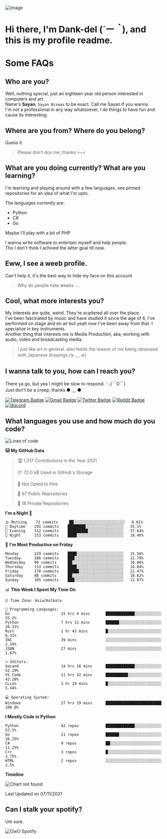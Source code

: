 ![image](https://user-images.githubusercontent.com/63096193/125182844-29f20800-e22f-11eb-8dc9-b0f2d29647bb.png)

# **Hi there, I'm Dank-del (*´ー｀*), and this is my profile readme.**
<!--  [![Profile views](https://gpvc.arturio.dev/dank-del)](https://github.com/dank-del) -->
# Some FAQs

## **Who are you?**

Well, nothing special, just an eighteen year old person interested in computers and art. \
Name's **Sayan**, `Sayan Biswas` to be exact. Call me Sayan if you wanna. \
I'm not a professional in any way whatsoever, I do things to have fun and cause its interesting.

## **Where are you from? Where do you belong?**

Guess it.
> Please don't dox me, thanks >~<

## **What are you doing currently? What are you learning?**

I'm learning and playing around with a few languages, see pinned repositories for an idea of what I'm upto.

The languages currently are:

- Python
- C#
- Go

Maybe I'll play with a bit of PHP

I wanna write software to entertain myself and help people. \
Tho I don't think I achived the latter goal till now.

## **Eww, I see a weeb profile.**

Can't help it, it's the best way to hide my face on this account
> Why do people hate weebs .-.

## **Cool, what more interests you?**

My interests are quite, weird. They're scattered all over the place. \
I've been fascinated by music and have studied it since the age of 6, I've performed on stage and on air but yeah now I've been away from that. I specialize in key instruments. \
Another thing that interests me is Media Production, aka, working with audio, video and broadcasting media.

> I just like art in general. also feeds the reason of me being obsessed with Japanese drawings (⋟ ﹏ ⋞)

## **I wanna talk to you, how can I reach you?**

There ya go, but yea I might be slow to respond. ＼(￣O￣) \
Just don't be a creep, thanks ● ﹏ ●

[![Telegram Badge](https://img.shields.io/badge/-dank_as_fuck-1ca0f1?style=flat-square&logo=telegram&logoColor=white&link=https://t.me/dank_as_fuck)](https://t.me/dank_as_fuck)
[![Gmail Badge](https://img.shields.io/badge/-chizuru@kanojo.tk-c14438?style=flat-square&logo=Gmail&logoColor=white&link=mailto:chizuru@kanojo.tk)](mailto:chizuru@kanojo.tk)
[![Twitter Badge](https://img.shields.io/twitter/follow/TheDankDel?style=social)](https://twitter.com/TheDankDel)
[![Reddit Badge](https://img.shields.io/reddit/user-karma/combined/dank_as_fuck_?style=social)](https://www.reddit.com/user/dank_as_fuck_/)
[![discord](https://discord-md-badge.vercel.app/api/shield/506536929152466945?style=social)](https://discordapp.com/users/506536929152466945)

## **What languages you use and how much do you code?**

<!--START_SECTION:waka-->
![Lines of code](https://img.shields.io/badge/From%20Hello%20World%20I%27ve%20Written-947856%20lines%20of%20code-blue)

**🐱 My GitHub Data** 

> 🏆 1,317 Contributions in the Year 2021
 > 
> 📦 72.0 kB Used in GitHub's Storage 
 > 
> 🚫 Not Opted to Hire
 > 
> 📜 67 Public Repositories 
 > 
> 🔑 18 Private Repositories  
 > 
**I'm a Night 🦉** 

```text
🌞 Morning    73 commits     ██░░░░░░░░░░░░░░░░░░░░░░░   8.81% 
🌆 Daytime    291 commits    ████████░░░░░░░░░░░░░░░░░   35.1% 
🌃 Evening    312 commits    █████████░░░░░░░░░░░░░░░░   37.64% 
🌙 Night      153 commits    ████░░░░░░░░░░░░░░░░░░░░░   18.46%

```
📅 **I'm Most Productive on Friday** 

```text
Monday       129 commits    ████░░░░░░░░░░░░░░░░░░░░░   15.56% 
Tuesday      106 commits    ███░░░░░░░░░░░░░░░░░░░░░░   12.79% 
Wednesday    90 commits     ██░░░░░░░░░░░░░░░░░░░░░░░   10.86% 
Thursday     133 commits    ████░░░░░░░░░░░░░░░░░░░░░   16.04% 
Friday       178 commits    █████░░░░░░░░░░░░░░░░░░░░   21.47% 
Saturday     88 commits     ██░░░░░░░░░░░░░░░░░░░░░░░   10.62% 
Sunday       105 commits    ███░░░░░░░░░░░░░░░░░░░░░░   12.67%

```


📊 **This Week I Spent My Time On** 

```text
⌚︎ Time Zone: Asia/Kolkata

💬 Programming Languages: 
Go                       15 hrs 4 mins       █████████████░░░░░░░░░░░░   55.2% 
Python                   7 hrs 11 mins       ██████░░░░░░░░░░░░░░░░░░░   26.31% 
Rust                     1 hr 43 mins        █░░░░░░░░░░░░░░░░░░░░░░░░   6.31% 
INI                      39 mins             ░░░░░░░░░░░░░░░░░░░░░░░░░   2.39% 
JSON                     27 mins             ░░░░░░░░░░░░░░░░░░░░░░░░░   1.67%

🔥 Editors: 
GoLand                   14 hrs 16 mins      █████████████░░░░░░░░░░░░   52.29% 
VS Code                  11 hrs 32 mins      ██████████░░░░░░░░░░░░░░░   42.28% 
CLion                    1 hr 29 mins        █░░░░░░░░░░░░░░░░░░░░░░░░   5.44%

💻 Operating System: 
Windows                  27 hrs 19 mins      █████████████████████████   100.0%

```

**I Mostly Code in Python** 

```text
Python                   42 repos            █████████████░░░░░░░░░░░░   52.5% 
Go                       21 repos            ██████░░░░░░░░░░░░░░░░░░░   26.25% 
C#                       9 repos             ██░░░░░░░░░░░░░░░░░░░░░░░   11.25% 
C++                      3 repos             █░░░░░░░░░░░░░░░░░░░░░░░░   3.75% 
HTML                     2 repos             ░░░░░░░░░░░░░░░░░░░░░░░░░   2.5%

```


**Timeline**

![Chart not found](https://raw.githubusercontent.com/Dank-del/Dank-del/main/charts/bar_graph.png) 


 Last Updated on 07/11/2021
<!--END_SECTION:waka-->

## **Can I stalk your spotify?**

Um sure.

![OwO Spotify](https://spotify-recently-played-readme.vercel.app/api?user=31fdrsslnr7nvq4ytqwtw7c4rxfm&count=5)

